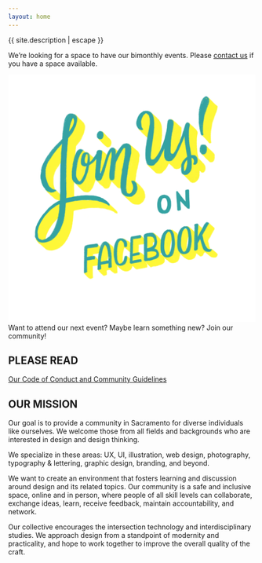 ```yaml
---
layout: home
---
```


<div class="intro">
<p class="site-description">{{ site.description | escape }}</p>

<div class="notice">
We’re looking for a space to have our bimonthly events. Please <a href="mailto:kim@thisisdesco.com">contact us</a> if you have a space available.
</div>
</div>

<div class="flex-col">

<div class="join" markdown="1">

<a href="https://www.facebook.com/groups/sacdesco/" target="_blank" class="no-ul"><img src="/assets/images/join-us.PNG" alt="Join Us on Facebook!"></a>
Want to attend our next event? Maybe learn something new? Join our community!

## PLEASE READ
<a href="https://drive.google.com/open?id=12XppL2fxflYKkLUFzKb3XMsrcGRSPbpbUBo33UAugAo" target="_blank">Our Code of Conduct and Community Guidelines</a>

</div>

<div class="mission" markdown="1">

## OUR MISSION
Our goal is to provide a community in Sacramento for diverse individuals like ourselves. We welcome those from all fields and backgrounds who are interested in design and design thinking.

We specialize in these areas: UX, UI, illustration, web design, photography, typography & lettering, graphic design, branding, and beyond.

We want to create an environment that fosters learning and discussion around design and its related topics. Our community is a safe and inclusive space, online and in person, where people of all skill levels can collaborate, exchange ideas, learn, receive feedback, maintain accountability, and network.

Our collective encourages the intersection technology and interdisciplinary studies. We approach design from a standpoint of modernity and practicality, and hope to work together to improve the overall quality of the craft.
</div>
</div>
